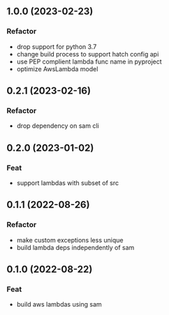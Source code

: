 ## 1.0.0 (2023-02-23)

### Refactor

- drop support for python 3.7
- change build process to support hatch config api
- use PEP complient lambda func name in pyproject
- optimize AwsLambda model

## 0.2.1 (2023-02-16)

### Refactor

- drop dependency on sam cli

## 0.2.0 (2023-01-02)

### Feat

- support lambdas with subset of src

## 0.1.1 (2022-08-26)

### Refactor

- make custom exceptions less unique
- build lambda deps independently of sam

## 0.1.0 (2022-08-22)

### Feat

- build aws lambdas using sam
